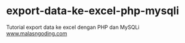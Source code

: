 # export-data-ke-excel-php-mysqli
Tutorial export data ke excel dengan PHP dan MySQLi www.malasngoding.com
